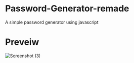 # Password-Generator-remade

A simple password generator using javascript

# Preveiw

![Screenshot (3)](https://user-images.githubusercontent.com/80886537/176933492-e790d7d7-45ff-49d6-89fa-472555830968.png)


